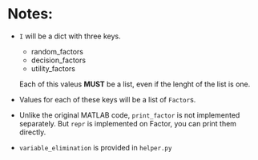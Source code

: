 # Notes: 

- `I` will be a dict with three keys. 
    - random_factors
    - decision_factors
    - utility_factors
    
    Each of this valeus **MUST** be a list, even if the lenght of the list is one.

- Values for each of these keys will be a list of `Factor`s.

- Unlike the original MATLAB code, `print_factor` is not implemented separately.
    But `repr` is implemented on Factor, you can print them directly.

- `variable_elimination` is provided in `helper.py`

